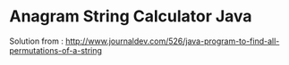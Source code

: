 # Anagram String Calculator Java

Solution from :
http://www.journaldev.com/526/java-program-to-find-all-permutations-of-a-string


